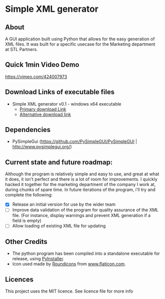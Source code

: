 # Simple XML generator

## About
 A GUI application built using Python that allows for the easy generation of XML files. It was built for a specific usecase for the Marketing department at STL Partners.
 
## Quick 1min Video Demo
https://vimeo.com/424007973

## Download Links of executable files
* Simple XML generator v0.1 - windows x64 executable
	* [Primary download Link](https://www.dropbox.com/s/6qnlgaurz3r6hhd/Simple%20XML%20Generator%20-%20v0.1.exe?dl=0)
	*  [Alternative download link](https://github.com/inimaga/Simple-XML-Generator/releases)

## Dependencies
* PySimpleGui (https://github.com/PySimpleGUI/PySimpleGUI | http://www.pysimplegui.org/)

## Current state and future roadmap:
Although the program is relatively simple and easy to use, and great at what it does, it isn't perfect and there is a lot of room for improvements. I quickly hacked it together for the marketing department of the company I work at, during chunks of spare time. In future iterations of the program, i'll try and complete the following:
- [x] Release an initial version for use by the wider team
- [ ] Improve data validation of the program for quality assurance of the XML file. (For instance, display warnings and prevent XML generation if a field is empty) 
- [ ] Allow loading of existing XML file for updating

## Other Credits
* The python program has been compiled into a standalone executable for release, using  <a href="https://www.pyinstaller.org/" title="PyInstaller">PyInstaller</a>.
* Icon used made by <a href="https://roundicons.com/" title="Roundicons">Roundicons</a> from <a href="https://www.flaticon.com/" title="Flaticon"> www.flaticon.com</a>.

## Licences
This project uses the MIT licence. See licence file for more info 

